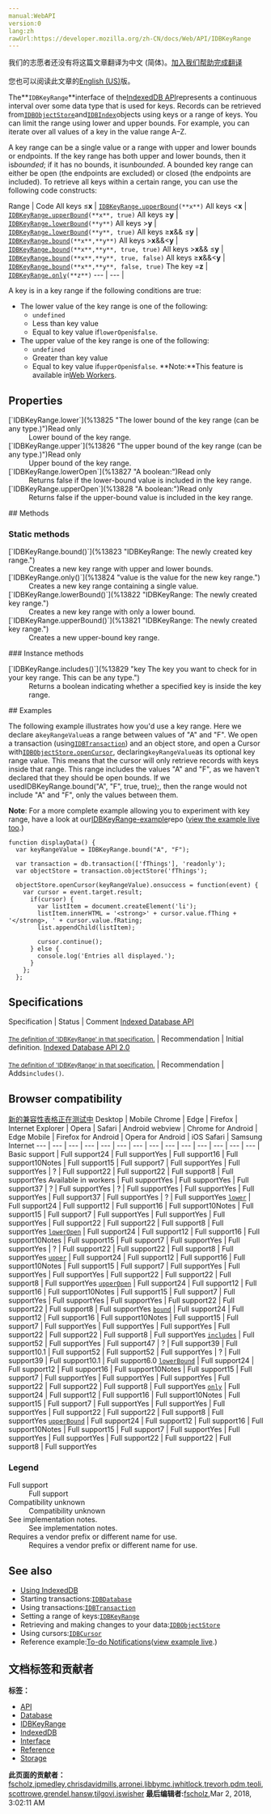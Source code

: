 ```yaml
---
manual:WebAPI
version:0
lang:zh
rawUrl:https://developer.mozilla.org/zh-CN/docs/Web/API/IDBKeyRange
---
```




<bdi>我们的志愿者还没有将这篇文章翻译为<bdi>中文 (简体)</bdi>。[加入我们帮助完成翻译](%13819 "")<br></br>您也可以阅读此文章的[English (US)](%13702 "")版。</bdi>






The**`IDBKeyRange`**interface of the[IndexedDB API](%13676 "en/IndexedDB")represents a continuous interval over some data type that is used for keys. Records can be retrieved from[`IDBObjectStore`](%13703 "This example shows a variety of different uses of object stores, from updating the data structure with IDBObjectStore.createIndex inside an onupgradeneeded function, to adding a new item to our object store with IDBObjectStore.add. For a full working example, see our To-do Notifications app (view example live.)")and[`IDBIndex`](%13820 "IDBIndex interface of the IndexedDB API provides asynchronous access to an index in a database. An index is a kind of object store for looking up records in another object store, called the referenced object store. You use this interface to retrieve data.")objects using keys or a range of keys. You can limit the range using lower and upper bounds. For example, you can iterate over all values of a key in the value range A–Z.




A key range can be a single value or a range with upper and lower bounds or endpoints. If the key range has both upper and lower bounds, then it is<em>bounded</em>; if it has no bounds, it is<em>unbounded</em>. A bounded key range can either be open (the endpoints are excluded) or closed (the endpoints are included). To retrieve all keys within a certain range, you can use the following code constructs:

Range | Code 
All keys ≤**x** | [`IDBKeyRange.upperBound`](%13821 "IDBKeyRange: The newly created key range.")`(**x**)` 
All keys &lt;**x** | [`IDBKeyRange.upperBound`](%13821 "IDBKeyRange: The newly created key range.")`(**x**, true)` 
All keys ≥**y** | [`IDBKeyRange.lowerBound`](%13822 "IDBKeyRange: The newly created key range.")`(**y**)` 
All keys &gt;**y** | [`IDBKeyRange.lowerBound`](%13822 "IDBKeyRange: The newly created key range.")`(**y**, true)` 
All keys ≥**x**&amp;&amp; ≤**y** | [`IDBKeyRange.bound`](%13823 "IDBKeyRange: The newly created key range.")`(**x**,**y**)` 
All keys &gt;**x**&amp;&amp;&lt;**y** | [`IDBKeyRange.bound`](%13823 "IDBKeyRange: The newly created key range.")`(**x**,**y**, true, true)` 
All keys &gt;**x**&amp;&amp; ≤**y** | [`IDBKeyRange.bound`](%13823 "IDBKeyRange: The newly created key range.")`(**x**,**y**, true, false)` 
All keys ≥**x**&amp;&amp;&lt;**y** | [`IDBKeyRange.bound`](%13823 "IDBKeyRange: The newly created key range.")`(**x**,**y**, false, true)` 
The key =**z** | [`IDBKeyRange.only`](%13824 "value is the value for the new key range.")`(**z**)` 
 ---  |  ---  | 


A key is in a key range if the following conditions are true:


* The lower value of the key range is one of the following:
	* `undefined`
	* Less than key value
	* Equal to key value if`lowerOpen`is`false`.
* The upper value of the key range is one of the following:
	* `undefined`
	* Greater than key value
	* Equal to key value if`upperOpen`is`false`.
**Note:**This feature is available in[Web Workers](%4334 "").

## Properties<a name="Properties"></a>
<dl><dt>[`IDBKeyRange.lower`](%13825 "The lower bound of the key range (can be any type.)")Read only</dt><dd>Lower bound of the key range.</dd><dt>[`IDBKeyRange.upper`](%13826 "The upper bound of the key range (can be any type.)")Read only</dt><dd>Upper bound of the key range.</dd><dt>[`IDBKeyRange.lowerOpen`](%13827 "A boolean:")Read only</dt><dd>Returns false if the lower-bound value is included in the key range.</dd><dt>[`IDBKeyRange.upperOpen`](%13828 "A boolean:")Read only</dt><dd>Returns false if the upper-bound value is included in the key range.</dd></dl>
## Methods<a name="Methods"></a>

### Static methods<a name="Static_methods"></a>
<dl><dt>[`IDBKeyRange.bound()`](%13823 "IDBKeyRange: The newly created key range.")</dt><dd>Creates a new key range with upper and lower bounds.</dd><dt>[`IDBKeyRange.only()`](%13824 "value is the value for the new key range.")</dt><dd>Creates a new key range containing a single value.</dd><dt>[`IDBKeyRange.lowerBound()`](%13822 "IDBKeyRange: The newly created key range.")</dt><dd>Creates a new key range with only a lower bound.</dd><dt>[`IDBKeyRange.upperBound()`](%13821 "IDBKeyRange: The newly created key range.")</dt><dd>Creates a new upper-bound key range.</dd></dl>
### Instance methods<a name="Instance_methods"></a>
<dl><dt>[`IDBKeyRange.includes()`](%13829 "key The key you want to check for in your key range. This can be any type.")</dt><dd>Returns a boolean indicating whether a specified key is inside the key range.</dd></dl>
## Examples<a name="Examples"></a>


The following example illustrates how you&#39;d use a key range. Here we declare a`keyRangeValue`as a range between values of &quot;A&quot; and &quot;F&quot;. We open a transaction (using[`IDBTransaction`](%13701 "Note that as of Firefox 40, IndexedDB transactions have relaxed durability guarantees to increase performance (see bug 1112702.) Previously in a readwrite transaction IDBTransaction.oncomplete was fired only when all data was guaranteed to have been flushed to disk. In Firefox 40+ the complete event is fired after the OS has been told to write the data but potentially before that data has actually been flushed to disk. The complete event may thus be delivered quicker than before, however, there exists a small chance that the entire transaction will be lost if the OS crashes or there is a loss of system power before the data is flushed to disk. Since such catastrophic events are rare most consumers should not need to concern themselves further.")) and an object store, and open a Cursor with[`IDBObjectStore.openCursor`](%13830 "To determine if the add operation has completed successfully, listen for the results’s success event."), declaring`keyRangeValue`as its optional key range value. This means that the cursor will only retrieve records with keys inside that range. This range includes the values &quot;A&quot; and &quot;F&quot;, as we haven&#39;t declared that they should be open bounds. If we usedIDBKeyRange.bound(&quot;A&quot;, &quot;F&quot;, true, true);, then the range would not include &quot;A&quot; and &quot;F&quot;, only the values between them.



**Note**: For a more complete example allowing you to experiment with key range, have a look at our[IDBKeyRange-example](%13831 "")repo ([view the example live too](%13832 "").)



```
function displayData() {
  var keyRangeValue = IDBKeyRange.bound("A", "F");

  var transaction = db.transaction(['fThings'], 'readonly');
  var objectStore = transaction.objectStore('fThings');

  objectStore.openCursor(keyRangeValue).onsuccess = function(event) {
    var cursor = event.target.result;
      if(cursor) {
        var listItem = document.createElement('li');
        listItem.innerHTML = '<strong>' + cursor.value.fThing + '</strong>, ' + cursor.value.fRating;
        list.appendChild(listItem);  
          
        cursor.continue();
      } else {
        console.log('Entries all displayed.');
      }
    };
  };
```

## Specifications<a name="Specifications"></a>
Specification | Status | Comment 
[Indexed Database API<br></br><small>The definition of &#39;IDBKeyRange&#39; in that specification.</small>](%13833 "") | Recommendation | Initial definition. 
[Indexed Database API 2.0<br></br><small>The definition of &#39;IDBKeyRange&#39; in that specification.</small>](%13834 "") | Recommendation | Adds`includes()`. 


## Browser compatibility<a name="Browser_compatibility"></a>
[新的兼容性表格正在测试中<i></i>](%3360 "")
<abbr>Desktop<i></i></abbr> | <abbr>Mobile<i></i></abbr> 
<abbr>Chrome<i></i></abbr> | <abbr>Edge<i></i></abbr> | <abbr>Firefox<i></i></abbr> | <abbr>Internet Explorer<i></i></abbr> | <abbr>Opera<i></i></abbr> | <abbr>Safari<i></i></abbr> | <abbr>Android webview<i></i></abbr> | <abbr>Chrome for Android<i></i></abbr> | <abbr>Edge Mobile<i></i></abbr> | <abbr>Firefox for Android<i></i></abbr> | <abbr>Opera for Android<i></i></abbr> | <abbr>iOS Safari<i></i></abbr> | <abbr>Samsung Internet<i></i></abbr> 
 ---  |  ---  |  ---  |  ---  |  ---  |  ---  |  ---  |  ---  |  ---  |  ---  |  ---  |  ---  |  ---  |  ---  | 
Basic support | <abbr>Full support</abbr>24 | <abbr>Full support</abbr>Yes | <abbr>Full support</abbr>16 | <abbr>Full support</abbr>10<abbr>Notes<i></i></abbr> | <abbr>Full support</abbr>15 | <abbr>Full support</abbr>7 | <abbr>Full support</abbr>Yes | <abbr>Full support</abbr>Yes | <abbr>?</abbr> | <abbr>Full support</abbr>22 | <abbr>Full support</abbr>22 | <abbr>Full support</abbr>8 | <abbr>Full support</abbr>Yes 
Available in workers | <abbr>Full support</abbr>Yes | <abbr>Full support</abbr>Yes | <abbr>Full support</abbr>37 | <abbr>?</abbr> | <abbr>Full support</abbr>Yes | <abbr>?</abbr> | <abbr>Full support</abbr>Yes | <abbr>Full support</abbr>Yes | <abbr>Full support</abbr>Yes | <abbr>Full support</abbr>37 | <abbr>Full support</abbr>Yes | <abbr>?</abbr> | <abbr>Full support</abbr>Yes 
[`lower`](%13835 "") | <abbr>Full support</abbr>24 | <abbr>Full support</abbr>12 | <abbr>Full support</abbr>16 | <abbr>Full support</abbr>10<abbr>Notes<i></i></abbr> | <abbr>Full support</abbr>15 | <abbr>Full support</abbr>7 | <abbr>Full support</abbr>Yes | <abbr>Full support</abbr>Yes | <abbr>Full support</abbr>Yes | <abbr>Full support</abbr>22 | <abbr>Full support</abbr>22 | <abbr>Full support</abbr>8 | <abbr>Full support</abbr>Yes 
[`lowerOpen`](%13836 "") | <abbr>Full support</abbr>24 | <abbr>Full support</abbr>12 | <abbr>Full support</abbr>16 | <abbr>Full support</abbr>10<abbr>Notes<i></i></abbr> | <abbr>Full support</abbr>15 | <abbr>Full support</abbr>7 | <abbr>Full support</abbr>Yes | <abbr>Full support</abbr>Yes | <abbr>?</abbr> | <abbr>Full support</abbr>22 | <abbr>Full support</abbr>22 | <abbr>Full support</abbr>8 | <abbr>Full support</abbr>Yes 
[`upper`](%13837 "") | <abbr>Full support</abbr>24 | <abbr>Full support</abbr>12 | <abbr>Full support</abbr>16 | <abbr>Full support</abbr>10<abbr>Notes<i></i></abbr> | <abbr>Full support</abbr>15 | <abbr>Full support</abbr>7 | <abbr>Full support</abbr>Yes | <abbr>Full support</abbr>Yes | <abbr>Full support</abbr>Yes | <abbr>Full support</abbr>22 | <abbr>Full support</abbr>22 | <abbr>Full support</abbr>8 | <abbr>Full support</abbr>Yes 
[`upperOpen`](%13838 "") | <abbr>Full support</abbr>24 | <abbr>Full support</abbr>12 | <abbr>Full support</abbr>16 | <abbr>Full support</abbr>10<abbr>Notes<i></i></abbr> | <abbr>Full support</abbr>15 | <abbr>Full support</abbr>7 | <abbr>Full support</abbr>Yes | <abbr>Full support</abbr>Yes | <abbr>Full support</abbr>Yes | <abbr>Full support</abbr>22 | <abbr>Full support</abbr>22 | <abbr>Full support</abbr>8 | <abbr>Full support</abbr>Yes 
[`bound`](%13839 "") | <abbr>Full support</abbr>24 | <abbr>Full support</abbr>12 | <abbr>Full support</abbr>16 | <abbr>Full support</abbr>10<abbr>Notes<i></i></abbr> | <abbr>Full support</abbr>15 | <abbr>Full support</abbr>7 | <abbr>Full support</abbr>Yes | <abbr>Full support</abbr>Yes | <abbr>Full support</abbr>Yes | <abbr>Full support</abbr>22 | <abbr>Full support</abbr>22 | <abbr>Full support</abbr>8 | <abbr>Full support</abbr>Yes 
[`includes`](%13840 "") | <abbr>Full support</abbr>52 | <abbr>Full support</abbr>Yes | <abbr>Full support</abbr>47 | <abbr>?</abbr> | <abbr>Full support</abbr>39 | <abbr>Full support</abbr>10.1 | <abbr>Full support</abbr>52 | <abbr>Full support</abbr>52 | <abbr>Full support</abbr>Yes | <abbr>?</abbr> | <abbr>Full support</abbr>39 | <abbr>Full support</abbr>10.1 | <abbr>Full support</abbr>6.0 
[`lowerBound`](%13841 "") | <abbr>Full support</abbr>24 | <abbr>Full support</abbr>12 | <abbr>Full support</abbr>16 | <abbr>Full support</abbr>10<abbr>Notes<i></i></abbr> | <abbr>Full support</abbr>15 | <abbr>Full support</abbr>7 | <abbr>Full support</abbr>Yes | <abbr>Full support</abbr>Yes | <abbr>Full support</abbr>Yes | <abbr>Full support</abbr>22 | <abbr>Full support</abbr>22 | <abbr>Full support</abbr>8 | <abbr>Full support</abbr>Yes 
[`only`](%13842 "") | <abbr>Full support</abbr>24 | <abbr>Full support</abbr>12 | <abbr>Full support</abbr>16 | <abbr>Full support</abbr>10<abbr>Notes<i></i></abbr> | <abbr>Full support</abbr>15 | <abbr>Full support</abbr>7 | <abbr>Full support</abbr>Yes | <abbr>Full support</abbr>Yes | <abbr>Full support</abbr>Yes | <abbr>Full support</abbr>22 | <abbr>Full support</abbr>22 | <abbr>Full support</abbr>8 | <abbr>Full support</abbr>Yes 
[`upperBound`](%13843 "") | <abbr>Full support</abbr>24 | <abbr>Full support</abbr>12 | <abbr>Full support</abbr>16 | <abbr>Full support</abbr>10<abbr>Notes<i></i></abbr> | <abbr>Full support</abbr>15 | <abbr>Full support</abbr>7 | <abbr>Full support</abbr>Yes | <abbr>Full support</abbr>Yes | <abbr>Full support</abbr>Yes | <abbr>Full support</abbr>22 | <abbr>Full support</abbr>22 | <abbr>Full support</abbr>8 | <abbr>Full support</abbr>Yes 


### Legend<a name="Legend"></a>
<dl><dt><abbr>Full support</abbr></dt><dd>Full support</dd><dt><abbr>Compatibility unknown</abbr></dt><dd>Compatibility unknown</dd><dt><abbr>See implementation notes.<i></i></abbr></dt><dd>See implementation notes.</dd><dt><abbr>Requires a vendor prefix or different name for use.<i></i></abbr></dt><dd>Requires a vendor prefix or different name for use.</dd></dl>


## See also<a name="See_also"></a>

* [Using IndexedDB](%13671 "")
* Starting transactions:[`IDBDatabase`](%13700 "The IDBDatabase interface of the IndexedDB API provides a connection to a database; you can use an IDBDatabase object to open a transaction on your database then create, manipulate, and delete objects (data) in that database. The interface provides the only way to get and manage versions of the database.")
* Using transactions:[`IDBTransaction`](%13701 "Note that as of Firefox 40, IndexedDB transactions have relaxed durability guarantees to increase performance (see bug 1112702.) Previously in a readwrite transaction IDBTransaction.oncomplete was fired only when all data was guaranteed to have been flushed to disk. In Firefox 40+ the complete event is fired after the OS has been told to write the data but potentially before that data has actually been flushed to disk. The complete event may thus be delivered quicker than before, however, there exists a small chance that the entire transaction will be lost if the OS crashes or there is a loss of system power before the data is flushed to disk. Since such catastrophic events are rare most consumers should not need to concern themselves further.")
* Setting a range of keys:[`IDBKeyRange`](%13702 "A key range can be a single value or a range with upper and lower bounds or endpoints. If the key range has both upper and lower bounds, then it is bounded; if it has no bounds, it is unbounded. A bounded key range can either be open (the endpoints are excluded) or closed (the endpoints are included). To retrieve all keys within a certain range, you can use the following code constructs:")
* Retrieving and making changes to your data:[`IDBObjectStore`](%13703 "This example shows a variety of different uses of object stores, from updating the data structure with IDBObjectStore.createIndex inside an onupgradeneeded function, to adding a new item to our object store with IDBObjectStore.add. For a full working example, see our To-do Notifications app (view example live.)")
* Using cursors:[`IDBCursor`](%13695 "The IDBCursor interface of the IndexedDB API represents a cursor for traversing or iterating over multiple records in a database.")
* Reference example:[To-do Notifications](%13672 "")([view example live](%13673 "").)



## 文档标签和贡献者
**标签：**
* [API](%50 "")
* [Database](%13704 "")
* [IDBKeyRange](%13844 "")
* [IndexedDB](%13706 "")
* [Interface](%3380 "")
* [Reference](%3381 "")
* [Storage](%4710 "")

**此页面的贡献者：**[fscholz](%60 ""),[jpmedley](%3413 ""),[chrisdavidmills](%3495 ""),[arronei](%3893 ""),[libbymc](%5110 ""),[jwhitlock](%6330 ""),[trevorh](%13010 ""),[pdm](%13691 ""),[teoli](%160 ""),[scottrowe](%13765 ""),[grendel](%7253 ""),[hansw](%13845 ""),[tilgovi](%13846 ""),[jswisher](%11168 "")
**最后编辑者:**[fscholz](%60 ""),<time>Mar 2, 2018, 3:02:11 AM</time>


